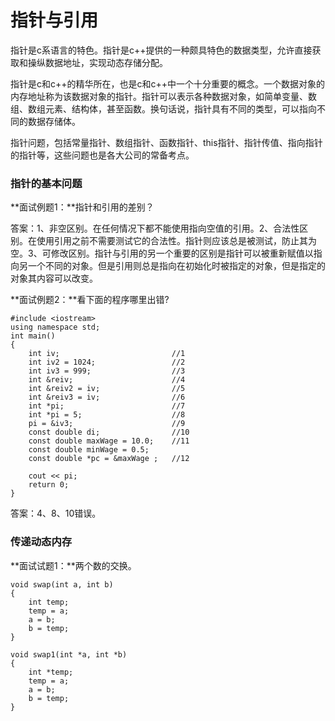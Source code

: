 # 指针与引用
指针是c系语言的特色。指针是c++提供的一种颇具特色的数据类型，允许直接获取和操纵数据地址，实现动态存储分配。

指针是c和c++的精华所在，也是c和c++中一个十分重要的概念。一个数据对象的内存地址称为该数据对象的指针。指针可以表示各种数据对象，如简单变量、数组、数组元素、结构体，甚至函数。换句话说，指针具有不同的类型，可以指向不同的数据存储体。

指针问题，包括常量指针、数组指针、函数指针、this指针、指针传值、指向指针的指针等，这些问题也是各大公司的常备考点。  

### 指针的基本问题

**面试例题1：**指针和引用的差别？

答案：1、非空区别。在任何情况下都不能使用指向空值的引用。2、合法性区别。在使用引用之前不需要测试它的合法性。指针则应该总是被测试，防止其为空。3、可修改区别。指针与引用的另一个重要的区别是指针可以被重新赋值以指向另一个不同的对象。但是引用则总是指向在初始化时被指定的对象，但是指定的对象其内容可以改变。  

**面试例题2：**看下面的程序哪里出错?  

```
#include <iostream>
using namespace std;
int main()
{
    int iv;							//1
    int iv2 = 1024;					//2
    int iv3 = 999;					//3
    int &reiv;						//4
    int &reiv2 = iv;				//5
    int &reiv3 = iv;				//6
    int *pi;						//7
    int *pi = 5;					//8
    pi = &iv3;						//9
    const double di;				//10
    const double maxWage = 10.0;	//11
    const double minWage = 0.5;		
    const double *pc = &maxWage	;	//12
    
    cout << pi;
    return 0;
}
```

答案：4、8、10错误。

### 传递动态内存

**面试试题1：**两个数的交换。

```
void swap(int a, int b)
{
	int temp;
	temp = a;
	a = b;
	b = temp;
}

void swap1(int *a, int *b)
{
	int *temp;
	temp = a;
	a = b;
	b = temp;
}
```














